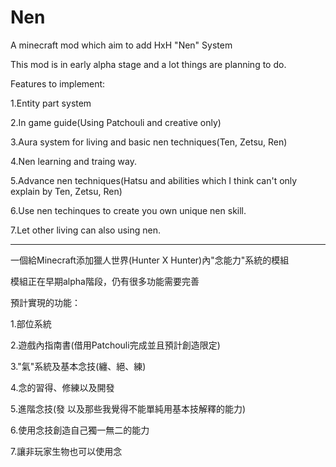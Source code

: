 # Nen
A minecraft mod which aim to add HxH "Nen" System

This mod is in early alpha stage and a lot things are planning to do.

Features to implement:

1.Entity part system

2.In game guide(Using Patchouli and creative only)

3.Aura system for living and basic nen techniques(Ten, Zetsu, Ren)

4.Nen learning and traing way.

5.Advance nen techniques(Hatsu and abilities which I think can't only explain by Ten, Zetsu, Ren)

6.Use nen techinques to create you own unique nen skill.

7.Let other living can also using nen.

--------------------------------------------------------------------------------------------------

一個給Minecraft添加獵人世界(Hunter X Hunter)內"念能力"系統的模組

模組正在早期alpha階段，仍有很多功能需要完善

預計實現的功能：

1.部位系統

2.遊戲內指南書(借用Patchouli完成並且預計創造限定)

3."氣"系統及基本念技(纏、絕、練)

4.念的習得、修練以及開發

5.進階念技(發 以及那些我覺得不能單純用基本技解釋的能力)

6.使用念技創造自己獨一無二的能力

7.讓非玩家生物也可以使用念
